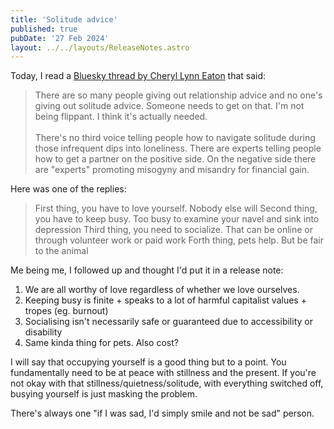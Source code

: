 ```yaml
---
title: 'Solitude advice'
published: true
pubDate: '27 Feb 2024'
layout: ../../layouts/ReleaseNotes.astro
---
```


Today, I read a [Bluesky thread by Cheryl Lynn Eaton](https://bsky.app/profile/cheryllynneaton.bsky.social/post/3kmeus2ikk22f) that said:

> There are so many people giving out relationship advice and no one's giving out solitude advice. Someone needs to get on that. I'm not being flippant. I think it's actually needed.
<br><br>
There's no third voice telling people how to navigate solitude during those infrequent dips into loneliness. There are experts telling people how to get a partner on the positive side. On the negative side there are "experts" promoting misogyny and misandry for financial gain.

Here was one of the replies:

> First thing, you have to love yourself. Nobody else will
Second thing, you have to keep busy. Too busy to examine your navel and sink into depression
Third thing, you need to socialize. That can be online or through volunteer work or paid work
Forth thing, pets help. But be fair to the animal

Me being me, I followed up and thought I'd put it in a release note:

1. We are all worthy of love regardless of whether we love ourselves.
2. Keeping busy is finite + speaks to a lot of harmful capitalist values + tropes (eg. burnout)
3. Socialising isn't necessarily safe or guaranteed due to accessibility or disability
4. Same kinda thing for pets. Also cost?

I will say that occupying yourself is a good thing but to a point. You fundamentally need to be at peace with stillness and the present. If you're not okay with that stillness/quietness/solitude, with everything switched off, busying yourself is just masking the problem.

There's always one "if I was sad, I'd simply smile and not be sad" person.